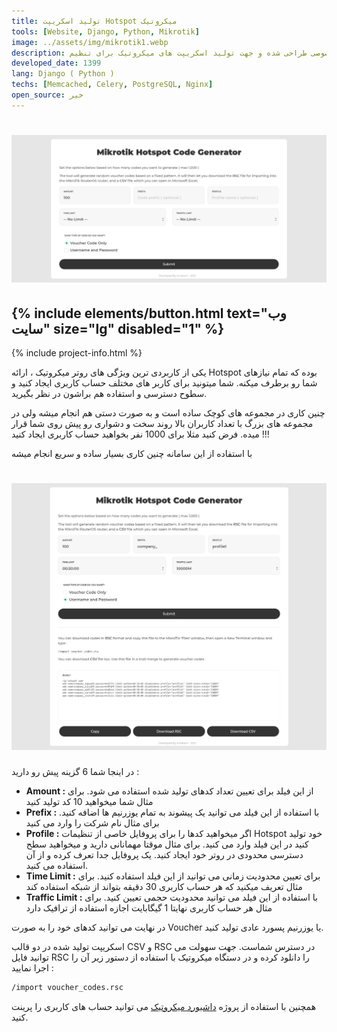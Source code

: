 ```yaml
---
title: تولید اسکریپت Hotspot میکروتیک
tools: [Website, Django, Python, Mikrotik]
image: ../assets/img/mikrotik1.webp
description: این پروژه به سفارش مجموعه ای خصوصی طراحی شده و جهت تولید اسکریپت های میکروتیک برای تنظیم Hotspot استفاده می شود.
developed_date: 1399
lang: Django ( Python )
techs: [Memcached, Celery, PostgreSQL, Nginx]
open_source: خیر
---
```


<h1 class="center">
<img src="../assets/img/mikrotik1.webp"/>
</h1>

<h2 class="center">
{% include elements/button.html text="وب سایت" size="lg" disabled="1" %}
</h2>

{% include project-info.html %}

یکی از کاربردی ترین ویژگی های روتر میکروتیک ، ارائه Hotspot بوده که تمام نیازهای شما رو برطرف میکنه. شما میتونید برای کاربر های مختلف حساب کاربری ایجاد کنید و سطوح دسترسی و استفاده هم براشون در نظر بگیرید.

چنین کاری در مجموعه های کوچک ساده است و به صورت دستی هم انجام میشه ولی در مجموعه های بزرگ با تعداد کاربران بالا روند سخت و دشواری رو پیش روی شما قرار میده. فرض کنید مثلا برای 1000 نفر بخواهید حساب کاربری ایجاد کنید !!!

با استفاده از این سامانه چنین کاری بسیار ساده و سریع انجام میشه

<h1 class="center">
<img src="../assets/img/mikrotik2.webp"/>
</h1>

در اینجا شما 6 گزینه پیش رو دارید :

- **Amount :** از این فیلد برای تعیین تعداد کدهای تولید شده استفاده می شود. برای مثال شما میخواهید 10 کد تولید کنید
- **Prefix :** با استفاده از این فیلد می توانید یک پیشوند به تمام یوزرنیم ها اضافه کنید. برای مثال نام شرکت را وارد می کنید
- **Profile :** اگر میخواهید کدها را برای پروفایل خاصی از تنظیمات Hotspot خود تولید کنید در این فیلد وارد می کنید. برای مثال موقتا مهمانانی دارید و میخواهید سطح دسترسی محدودی در روتر خود ایجاد کنید. یک پروفایل جدا تعرف کرده و از آن استفاده می کنید.
- **Time Limit :** برای تعیین محدودیت زمانی می توانید از این فیلد استفاده کنید. برای مثال تعریف میکنید که هر حساب کاربری 30 دقیقه بتواند از شبکه استفاده کند
- **Traffic Limit :** با استفاده از این فیلد می توانید محدودیت حجمی تعیین کنید. برای مثال هر حساب کاربری نهایتا 1 گیگابایت اجازه استفاده از ترافیک دارد

در نهایت می توانید کدهای خود را به صورت Voucher یا یوزرنیم پسورد عادی تولید کنید.

اسکریپت تولید شده در دو قالب CSV و RSC در دسترس شماست. جهت سهولت می توانید فایل RSC را دانلود کرده و در دستگاه میکروتیک با استفاده از دستور زیر آن را اجرا نمایید :

```bash
/import voucher_codes.rsc
```

همچنین با استفاده از پروژه [داشبورد میکروتیک](/projects/05-mikrotik-dashboard) می توانید حساب های کاربری را پرینت کنید.
